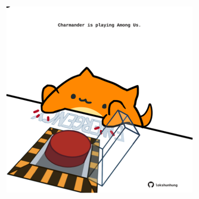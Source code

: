 <!-- built at 21/04/2024, 02:10:45 UTC -->
<p align="center">
  <img width="500" height="500" src="./ReadmeImage.svg">
</p>
